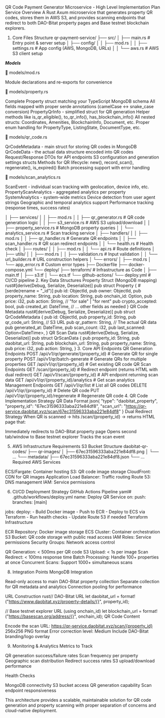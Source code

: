 QR Code Payment Generator Microservice - High Level Implementation Plan
Service Overview
A Rust Axum microservice that generates property QR codes, stores them in AWS S3, and provides scanning endpoints that redirect to both DAO-Bitat property pages and Base testnet blockchain explorers.
1. Core Files Structure
qr-payment-service/
├── src/
│   ├── main.rs                    # Entry point & server setup
│   ├── config/
│   │   ├── mod.rs
│   │   ├── settings.rs            # App config (AWS, MongoDB, URLs)
│   │   └── aws.rs                 # AWS S3 client setup

***Models***

📁 models/mod.rs

Module declarations and re-exports for convenience

📁 models/property.rs

Complete Property struct matching your TypeScript MongoDB schema
All fields mapped with proper serde annotations (camelCase ↔ snake_case conversion)
PropertyQrInfo - simplified struct for QR generation
Helper methods like is_qr_eligible(), to_qr_info(), has_blockchain_info()
All nested structs: Coordinates, Amenities, BlockchainInfo, Document, etc.
Proper enum handling for PropertyType, ListingState, DocumentType, etc.

📁 models/qr_code.rs

QrCodeMetadata - main struct for storing QR codes in MongoDB
QrCodeData - the actual data structure encoded into QR codes
Request/Response DTOs for API endpoints
S3 configuration and generation settings structs
Methods for QR lifecycle: new(), record_scan(), regenerate(), is_expired()
Batch processing support with error handling

📁 models/scan_analytics.rs

ScanEvent - individual scan tracking with geolocation, device info, etc.
PropertyScanAnalytics - aggregated analytics per property
SystemAnalytics - system-wide metrics
Device detection from user agent strings
Geographic and temporal analytics support
Performance tracking (response times, success rates)

│   ├── services/
│   │   ├── mod.rs
│   │   ├── qr_generator.rs        # QR code generation logic
│   │   ├── s3_service.rs          # AWS S3 upload/download
│   │   ├── property_service.rs    # MongoDB property queries
│   │   └── analytics_service.rs   # Scan tracking service
│   ├── handlers/
│   │   ├── mod.rs
│   │   ├── qr_handler.rs          # Generate QR endpoints
│   │   ├── scan_handler.rs        # QR scan redirect endpoints
│   │   └── health.rs              # Health check
│   ├── routes/
│   │   ├── mod.rs
│   │   └── api.rs                 # Route definitions
│   ├── utils/
│   │   ├── mod.rs
│   │   ├── validation.rs          # Input validation
│   │   └── url_builder.rs         # URL construction helpers
│   └── errors/
│       ├── mod.rs
│       └── app_error.rs           # Custom error types
├── Dockerfile
├── docker-compose.yml
└── deploy/
    ├── terraform/                 # Infrastructure as Code
    │   ├── main.tf
    │   ├── s3.tf
    │   └── ecs.tf
    └── github-actions/
        └── deploy.yml             # CI/CD pipeline
2. Key Data Structures
Property Struct (MongoDB mapping)
rust#[derive(Debug, Serialize, Deserialize)]
pub struct Property {
    #[serde(rename = "_id")]
    pub id: ObjectId,
    pub owner: ObjectId,
    pub property_name: String,
    pub location: String,
    pub onchain_id: Option<String>,
    pub price: i32,
    pub action: String, // "for sale" | "for rent"
    pub crypto_accepted: bool,
    pub created_at: DateTime<Utc>,
    // ... other fields as needed
}
QR Code Metadata
rust#[derive(Debug, Serialize, Deserialize)]
pub struct QrCodeMetadata {
    pub id: ObjectId,
    pub property_id: String,
    pub qr_code_url: String,        // S3 URL
    pub qr_pattern: String,         // The actual QR data
    pub generated_at: DateTime<Utc>,
    pub scan_count: i32,
    pub last_scanned: Option<DateTime<Utc>>,
}
QR Scan Data
rust#[derive(Debug, Serialize, Deserialize)]
pub struct QrScanData {
    pub property_id: String,
    pub daobitat_url: String,
    pub blockchain_url: String,
    pub property_name: String,
    pub price: i32,
    pub action: String,
}
3. Core API Endpoints
QR Generation Endpoints
POST /api/v1/qr/generate/{property_id}     # Generate QR for single property
POST /api/v1/qr/batch-generate             # Generate QRs for multiple properties
GET  /api/v1/qr/{property_id}              # Get existing QR code
QR Scan Endpoints
GET /scan/{property_id}                    # Redirect endpoint (returns HTML with dual redirect)
GET /api/v1/scan/{property_id}             # API endpoint returning scan data
GET /api/v1/qr/{property_id}/analytics     # Get scan analytics
Management Endpoints
GET  /api/v1/qr/list                       # List all QR codes
DELETE /api/v1/qr/{property_id}            # Delete QR code
PUT  /api/v1/qr/{property_id}/regenerate   # Regenerate QR code
4. QR Code Implementation Strategy
QR Data Format
json{
  "type": "daobitat_property",
  "property_id": "67ec31596333aba221e84df8",
  "scan_url": "https://qr-service.daobitat.xyz/scan/67ec31596333aba221e84df8"
}
Dual Redirect Strategy
When QR is scanned → hits /scan/{property_id} → returns HTML page that:

Immediately redirects to DAO-Bitat property page
Opens second tab/window to Base testnet explorer
Tracks the scan event

5. AWS Infrastructure Requirements
S3 Bucket Structure
daobitat-qr-codes/
├── qr-images/
│   ├── 67ec31596333aba221e84df8.png
│   └── ...
└── metadata/
    ├── 67ec31596333aba221e84df8.json
    └── ...
Required AWS Services

ECS/Fargate: Container hosting
S3: QR code image storage
CloudFront: CDN for QR images
Application Load Balancer: Traffic routing
Route 53: DNS management
IAM: Service permissions

6. CI/CD Deployment Strategy
GitHub Actions Pipeline
yaml# .github/workflows/deploy.yml
name: Deploy QR Service
on:
  push:
    branches: [main]
    
jobs:
  deploy:
    - Build Docker image
    - Push to ECR
    - Deploy to ECS via Terraform
    - Run health checks
    - Update Route 53 if needed
Terraform Infrastructure

ECR Repository: Docker image storage
ECS Cluster: Container orchestration
S3 Bucket: QR code storage with public read access
IAM Roles: Service permissions
Security Groups: Network access control

QR Generation: < 500ms per QR code
S3 Upload: < 1s per image
Scan Redirect: < 100ms response time
Batch Processing: Handle 100+ properties at once
Concurrent Scans: Support 1000+ simultaneous scans

8. Integration Points
MongoDB Integration

Read-only access to main DAO-Bitat property collection
Separate collection for QR metadata and analytics
Connection pooling for performance

URL Construction
rust// DAO-Bitat URL
let daobitat_url = format!("https://www.daobitat.xyz/property-details/{}", property_id);

// Base testnet explorer URL (using onchain_id)
let blockchain_url = format!("https://basescan.org/address/{}", onchain_id);
QR Code Content

Encode the scan URL: https://qr-service.daobitat.xyz/scan/{property_id}
256x256 PNG format
Error correction level: Medium
Include DAO-Bitat branding/logo overlay

9. Monitoring & Analytics
Metrics to Track

QR generation success/failure rates
Scan frequency per property
Geographic scan distribution
Redirect success rates
S3 upload/download performance

Health Checks

MongoDB connectivity
S3 bucket access
QR generation capability
Scan endpoint responsiveness

This architecture provides a scalable, maintainable solution for QR code generation and property scanning with proper separation of concerns and cloud-native deployment.